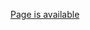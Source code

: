 [Page is available](https://mikroffarad.github.io/NG_2025_Victor_Zaritsky/Lesson_Frontend_1/index.html)
